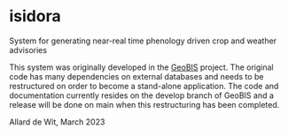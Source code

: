 # isidora
System for generating near-real time phenology driven crop and weather advisories

This system was originally developed in the [GeoBIS](https://g4aw.spaceoffice.nl/en/g4aw-projects/g4aw-projects/1/geobis.html) project. The original code has many dependencies on external databases and needs to be restructured on order to become a stand-alone application. The code and documentation currently resides on the develop branch of GeoBIS and a release will be done on main when this restructuring has been completed.

Allard de Wit, March 2023

